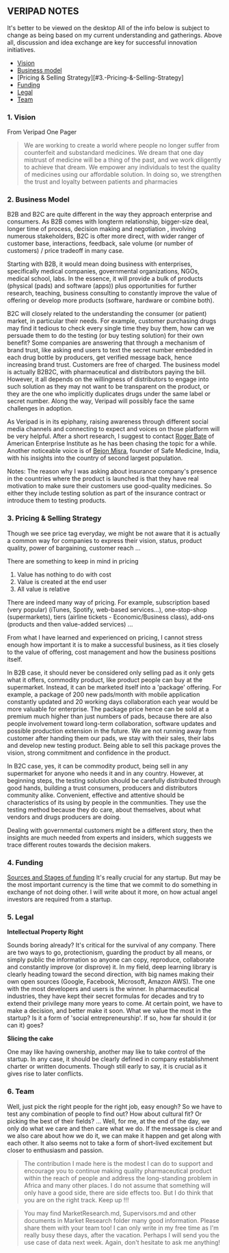

## VERIPAD NOTES
It's better to be viewed on the desktop
All of the info below is subject to change as being based on my current understanding and gatherings. Above all, discussion and idea exchange are key for successful innovation initiatives.
- [Vision](#1.-Vision)
- [Business model](#2.-Business-model)
- [Pricing & Selling Strategy][#3.-Pricing-&-Selling-Strategy]
- [Funding](#4.-Funding)
- [Legal](#5.-Legal)
- [Team](#6.-Team)

### 1. Vision
From Veripad One Pager
>We are working to create a world where people no
longer suffer from counterfeit and substandard
medicines. We dream that one day mistrust of medicine
will be a thing of the past, and we work diligently to
achieve that dream. We empower any individuals to test
the quality of medicines using our affordable solution. In
doing so, we strengthen the trust and loyalty between
patients and pharmacies


### 2. Business Model
B2B and B2C are quite different in the way they approach enterprise and consumers. As B2B comes with longterm relationship, bigger-size deal, longer time of process, decision making and negotiation , involving numerous stakeholders, B2C is ofter more direct, with wider ranger of customer base, interactions, feedback, sale volume (or number of customers) / price tradeoff in many case.

Starting with B2B, it would mean doing business with enterprises, specifically medical companies, governmental organizations, NGOs, medical school, labs. In the essence, it will provide a bulk of products (physical (pads) and software (apps)) plus opportunities for further research, teaching, business consulting to constantly improve the value of offering or develop more products (software, hardware or combine both).

B2C will closely related to the understanding the consumer (or patient) market, in particular their needs. For example, customer purchasing drugs may find it tedious to check every single time they buy them, how can we persuade them to do the testing (or buy testing solution) for their own benefit? Some companies are answering that through a mechanism of brand trust, like asking end users to text the secret number embedded in each drug bottle by producers, get verified message back, hence increasing brand trust. Customers are free of charged. The business model is actually B2B2C, with pharmaceutical and distributors paying the bill. However, it all depends on the willingness of distributors to engage into such solution as they may not want to be transparent on the product, or they are the one who implicitly duplicates drugs under the same label or secret number. Along the way,
Veripad will possibly face the same challenges in adoption.

As Veripad is in its epiphany, raising awareness through different social media channels and connecting to expect and voices on those platform will be very helpful. After a short research, I suggest to contact [Roger Bate](https://www.linkedin.com/in/roger-bate-149b0b4/) of American Enterprise Institute as he has been chasing the topic for a while. Another noticeable voice is of [Bejon Misra](https://www.linkedin.com/in/bejon-misra-1a465a4b/), founder of Safe Medicine, India, with his insights into the country of second largest population.

Notes:
The reason why I was asking about insurance company's presence in the countries where the product is launched is that they have real motivation to make sure their customers use good-quality medicines. So either they include testing solution as part of the insurance contract or introduce them to testing products.  

### 3. Pricing & Selling Strategy
Though we see  price tag everyday, we might be not aware that it is actually a common way for companies to express their vision, status, product quality, power of bargaining, customer reach ...

There are something to keep in mind in pricing
1. Value has nothing to do with cost
2. Value is created at the end user
3. All value is relative

There are indeed many way of pricing. For example, subscription based (very popular) (iTunes, Spotify, web-based services...), one-stop-shop (supermarkets), tiers (airline tickets - Economic/Business class), add-ons (products and then value-added services) ...

From what I have learned and experienced on pricing, I cannot stress enough how important it is to make a successful business, as it ties closely to the value of offering, cost management and how the business positions itself.

In B2B case, it should never be considered only selling pad as it only gets what it offers, commodity product, like product people can buy at the supermarket. Instead, it can be marketed itself into a 'package' offering. For example, a package of 200 new pads/month with mobile application constantly updated and 20 working days collaboration each year would be more valuable for enterprise. The package price hence can be sold at a premium much higher than just numbers of pads, because there are also people involvement toward long-term collaboration, software updates and possible production extension in the future. We are not running away from customer after handing them our pads, we stay with their sales, their labs and develop new testing product. Being able to sell this package proves the vision, strong commitment and confidence in the product.

In B2C case, yes, it can be commodity product, being sell in any supermarket for anyone who needs it and in any country. However, at beginning steps, the testing solution should be carefully distributed through good hands, building a trust consumers, producers and distributors community alike. Convenient, effective and attentive should be characteristics of its using by people in the communities. They use the testing method because they do care, about themselves, about what vendors and drugs producers are doing.

Dealing with governmental customers might be a different story, then the insights are much needed from experts and insiders, which suggests we trace different routes towards the decision makers.


### 4. Funding
[Sources and Stages of funding](https://blog.adioma.com/how-funding-works-splitting-equity-infographic/)
It's really crucial for any startup. But may be the most important currency is the time that we commit to do something in exchange of not doing other. I will write about it more, on how actual angel investors are required from a startup.

### 5. Legal
**Intellectual Property Right**

Sounds boring already? It's critical for the survival of any company. There are two ways to go, protectionism, guarding the product by all means, or simply public the information so anyone can copy, reproduce, collaborate and constantly improve (or disprove) it. In my field, deep learning library is clearly heading toward the second direction, with big names making their own open sources (Google, Facebook, Microsoft, Amazon AWS). The one with the most developers and users is the winner. In pharmaceutical industries, they have kept their secret formulas for decades and try to extend their privilege many more years to come. At certain point, we have to make a decision, and better make it soon. What we value the most in the startup? Is it a form of 'social entrepreneurship'. If so, how far should it (or can it) goes?

**Slicing the cake**

One may like having ownership, another may like to take control of the startup. In any case, it should be clearly defined in company establishment charter or written documents. Though still early to say, it is crucial as it gives rise to later conflicts.

### 6. Team
Well, just pick the right people for the right job, easy enough? So we have to test any combination of people to find out? How about cultural fit? Or picking the best of their fields? ... Well, for me, at the end of the day, we only do what we care and then care what we do. If the message is clear and we also care about how we do it, we can make it happen and get along with each other. It also seems not to take a form of short-lived excitement but closer to enthusiasm and passion.

> The contribution I made here is the modest I can do to support and encourage you to continue making quality pharmaceutical product within the reach of people and address the long-standing problem in Africa and many other places. I do not assume that something will only have a good side, there are side effects too. But I do think that you are on the right track. Keep up !!!

> You may find MarketResearch.md, Supervisors.md and other documents in Market Research folder many good information. Please share them with your team too! I can only write in my free time as I'm really busy these days, after the vacation. Perhaps I will send you the use case of data next week. Again, don't hesitate to ask me anything!
